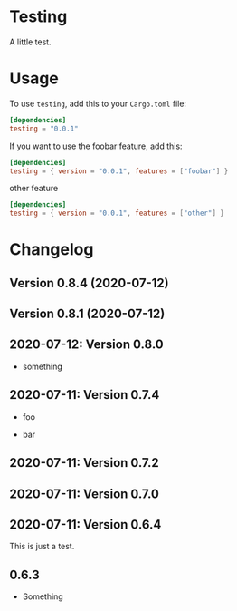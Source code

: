 # Testing

A little test.

# Usage

To use `testing`, add this to your `Cargo.toml` file:
```toml
[dependencies]
testing = "0.0.1"
```

If you want to use the foobar feature, add this:
```toml
[dependencies]
testing = { version = "0.0.1", features = ["foobar"] }
```

other feature
```toml
[dependencies]
testing = { version = "0.0.1", features = ["other"] }
```


# Changelog

## Version 0.8.4 (2020-07-12)

## Version 0.8.1 (2020-07-12)

## 2020-07-12: Version 0.8.0

* something

## 2020-07-11: Version 0.7.4

* foo

* bar

## 2020-07-11: Version 0.7.2

## 2020-07-11: Version 0.7.0

## 2020-07-11: Version 0.6.4

This is just a test.

## 0.6.3

* Something

